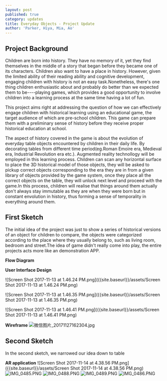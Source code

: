 ```yaml
---
layout: post
published: true
category: updates
title: Everyday Objects - Project Update
author: 'Parker, Hiya, Mia, Ao'
---
```

## Project Background
Children are born into history. They have no memory of it, yet they find themselves in the middle of a story that began before they became one of its characters. Children also want to have a place in history. However, given the limited ability of their reading ability and cognitive development, engaging children with history is not an easy task.Nonetheless, there's one thing children enthusiastic about and probably do better than we expected them to be----playing games, which provides a good opportunity to involve children into a learning process at the same time having a lot of fun.

This project aims right at addressing the question of how we can effectively engage children with historical learning using an educational game, the target audience of which are pre-school children. This game can prepare them with a preliminary sense of history before they receive proper historical education at school.

The aspect of history covered in the game is about the evolution of everyday table objects encountered by children in their daily life. By decorating tables from different time period(eg.Roman Emoire era, Medieval era, Industrial Revolution era etc.). Augmented reality technollogy will be employed in this learning process. Children can scan any horizontal surface to place the 3D historical model of those objects, they will be asked to pickup correct objects corresponding to the era they are in from a given library of objects provided by the game system, once they place all the correct objects on the table, they will unlock next level and proceed with the game.In this process, children will realise that things around them actually don't always stay immutable as they are when they were born but in constant envolution in history, thus forming a sense of temporality in everything around them.

## First Sketch
The initial idea of the project was just to show a series of historical versions of an object for children to compare, the objects were categorized according to the place where they usually belong to, such as living room, bedroom and street.The idea of game didn't really come into play, the entire projects acts more like an demonstration APP.  

**Flow Diagram**

**User Interface Design**

![Screen Shot 2017-11-13 at 1.46.24 PM.png]({{site.baseurl}}/assets/Screen Shot 2017-11-13 at 1.46.24 PM.png)


![Screen Shot 2017-11-13 at 1.46.35 PM.png]({{site.baseurl}}/assets/Screen Shot 2017-11-13 at 1.46.35 PM.png)


![Screen Shot 2017-11-13 at 1.46.41 PM.png]({{site.baseurl}}/assets/Screen Shot 2017-11-13 at 1.46.41 PM.png)


**Wireframe**
![微信图片_20171127162304.jpg]({{site.baseurl}}/assets/微信图片_20171127162304.jpg)


## Second Sketch

In the second sketch, we narrowed our idea down to table 


**AR application**
![Screen Shot 2017-11-14 at 4.38.56 PM.png]({{site.baseurl}}/assets/Screen Shot 2017-11-14 at 4.38.56 PM.png)
![IMG_0485.PNG]({{site.baseurl}}/assets/IMG_0485.PNG)
![IMG_0488.PNG]({{site.baseurl}}/assets/IMG_0488.PNG)
![IMG_0489.PNG]({{site.baseurl}}/assets/IMG_0489.PNG)
![IMG_0486.PNG]({{site.baseurl}}/assets/IMG_0486.PNG)
